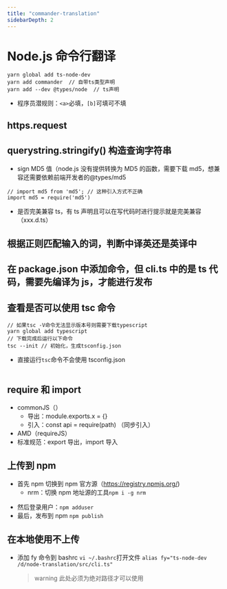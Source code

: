 ```yaml
---
title: "commander-translation"
sidebarDepth: 2
---
```


# Node.js 命令行翻译

```
yarn global add ts-node-dev
yarn add commander  // 自带ts类型声明
yarn add --dev @types/node  // ts声明
```

- 程序员潜规则：`<a>`必填，`[b]`可填可不填

## https.request

## querystring.stringify() 构造查询字符串

- sign MD5 值（node.js 没有提供转换为 MD5 的函数，需要下载 md5，想兼容还需要依赖前端开发者的@types/md5

```
// import md5 from 'md5'; // 这种引入方式不正确
import md5 = require('md5')
```

- 是否完美兼容 ts，有 ts 声明且可以在写代码时进行提示就是完美兼容（xxx.d.ts）

## 根据正则匹配输入的词，判断中译英还是英译中

## 在 package.json 中添加命令，但 cli.ts 中的是 ts 代码，需要先编译为 js，才能进行发布

## 查看是否可以使用 tsc 命令

```
// 如果tsc -V命令无法显示版本号则需要下载typescript
yarn global add typescript
// 下载完成后运行以下命令
tsc --init // 初始化，生成tsconfig.json
```

- 直接运行`tsc`命令不会使用 tsconfig.json

```

```

## require 和 import

- commonJS（）
  - 导出：module.exports.x = {}
  - 引入：const api = require(path) （同步引入）
- AMD（requireJS）
- 标准规范：export 导出，import 导入

## 上传到 npm

- 首先 npm 切换到 npm 官方源（https://registry.npmjs.org/)
  - nrm：切换 npm 地址源的工具`npm i -g nrm`

* 然后登录用户：`npm adduser`
* 最后，发布到 npm `npm publish`

## 在本地使用不上传

- 添加 fy 命令到 bashrc
  `vi ~/.bashrc`打开文件
  `alias fy="ts-node-dev /d/node-translation/src/cli.ts"`
  > warning 此处必须为绝对路径才可以使用
